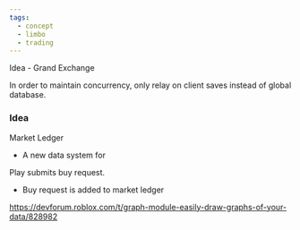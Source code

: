 ```yaml
---
tags:
  - concept
  - limbo
  - trading
---
```


Idea - Grand Exchange

In order to maintain concurrency, only relay on client saves instead of global database.

### Idea

Market Ledger
- A new data system for 

Play submits buy request.
- Buy request is added to market ledger


https://devforum.roblox.com/t/graph-module-easily-draw-graphs-of-your-data/828982